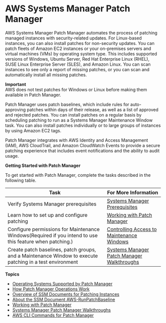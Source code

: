 # AWS Systems Manager Patch Manager<a name="systems-manager-patch"></a>

AWS Systems Manager Patch Manager automates the process of patching managed instances with security\-related updates\. For Linux\-based instances, you can also install patches for non\-security updates\. You can patch fleets of Amazon EC2 instances or your on\-premises servers and virtual machines \(VMs\) by operating system type\. This includes supported versions of Windows, Ubuntu Server, Red Hat Enterprise Linux \(RHEL\), SUSE Linux Enterprise Server \(SLES\), and Amazon Linux\. You can scan instances to see only a report of missing patches, or you can scan and automatically install all missing patches\. 

**Important**  
AWS does not test patches for Windows or Linux before making them available in Patch Manager\.

Patch Manager uses patch baselines, which include rules for auto\-approving patches within days of their release, as well as a list of approved and rejected patches\. You can install patches on a regular basis by scheduling patching to run as a Systems Manager Maintenance Window task\. You can also install patches individually or to large groups of instances by using Amazon EC2 tags\. 

Patch Manager integrates with AWS Identity and Access Management \(IAM\), AWS CloudTrail, and Amazon CloudWatch Events to provide a secure patching experience that includes event notifications and the ability to audit usage\.

**Getting Started with Patch Manager**

To get started with Patch Manager, complete the tasks described in the following table\.


| Task | For More Information | 
| --- | --- | 
|  Verify Systems Manager prerequisites  |  [Systems Manager Prerequisites](systems-manager-prereqs.md)  | 
|  Learn how to set up and configure patching  |  [Working with Patch Manager](sysman-patch-working.md)  | 
| Configure permissions for Maintenance Windows\(Required if you intend to use this feature when patching\.\) | [Controlling Access to Maintenance Windows](sysman-maintenance-permissions.md) | 
|  Create patch baselines, patch groups, and a Maintenance Window to execute patching in a test environment  |  [Systems Manager Patch Manager Walkthroughs](sysman-patch-walkthrough.md)  | 

**Topics**
+ [Operating Systems Supported by Patch Manager](patch-manager-supported-oses.md)
+ [How Patch Manager Operations Work](patch-manager-how-it-works.md)
+ [Overview of SSM Documents for Patching Instances](patch-manager-ssm-documents.md)
+ [About the SSM Document AWS\-RunPatchBaseline](patch-manager-about-aws-runpatchbaseline.md)
+ [Working with Patch Manager](sysman-patch-working.md)
+ [Systems Manager Patch Manager Walkthroughs](sysman-patch-walkthrough.md)
+ [AWS CLI Commands for Patch Manager](patch-manager-cli-commands.md)